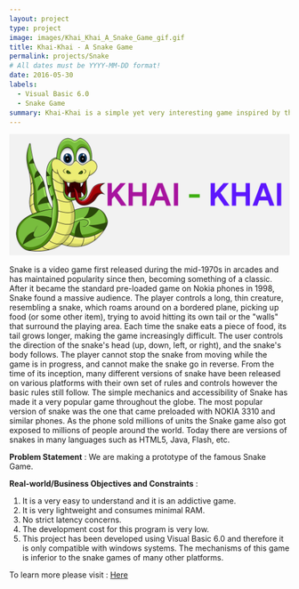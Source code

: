 ```yaml
---
layout: project
type: project
image: images/Khai_Khai_A_Snake_Game_gif.gif
title: Khai-Khai - A Snake Game
permalink: projects/Snake
# All dates must be YYYY-MM-DD format!
date: 2016-05-30
labels:
  - Visual Basic 6.0
  - Snake Game
summary: Khai-Khai is a simple yet very interesting game inspired by the classic Snake game.
---
```


<img class="ui image" src="../images/Khai_Khai_A_Snake_Game_Banner.png">

Snake is a video game first released during the mid-1970s in arcades and has maintained popularity since then, becoming something of a classic. After it became the standard pre-loaded game on Nokia phones in 1998, Snake found a massive audience. The player controls a long, thin creature, resembling a snake, which roams around on a bordered plane, picking up food (or some other item), trying to avoid hitting its own tail or the "walls" that surround the playing area. Each time the snake eats a piece of food, its tail grows longer, making the game increasingly difficult. The user controls the direction of the snake's head (up, down, left, or right), and the snake's body follows. The player cannot stop the snake from moving while the game is in progress, and cannot make the snake go in reverse. From the time of its inception, many different versions of snake have been released on various platforms with their own set of rules and controls however the basic rules still follow. The simple mechanics and accessibility of Snake has made it a very popular game throughout the globe. The most popular version of snake was the one that came preloaded with NOKIA 3310 and similar phones. As the phone sold millions of units the Snake game also got exposed to millions of people around the world. Today there are versions of snakes in many languages such as HTML5, Java, Flash, etc.

<b>Problem Statement</b> : We are making a prototype of the famous Snake Game.

<b>Real-world/Business Objectives and Constraints</b> : 
1. It is a very easy to understand and it is an addictive game.
2. It is very lightweight and consumes minimal RAM.
3. No strict latency concerns.
4. The development cost for this program is very low.
5. This project has been developed using Visual Basic 6.0 and therefore it is only compatible with windows systems. The mechanisms of this game is inferior to the snake games of many other platforms.

To learn more please visit : [Here](https://github.com/Souravban/Khai-Khai-A-Snake-Game)
